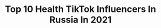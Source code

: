 ---
title: Top 10 Health TikTok Influencers In Russia In 2021
description: >-
  Find top health TikTok influencers in Russia in 2021. Most popular hashtags: #ownvoice #sky #foryou.
platform: TikTok
hits: 8
text_top: Discover the most popular TikTok influencers on inBeat.
text_bottom: Our search engine holds 8 TikTok influencers like this in Russia for you to pitch.
profiles:
  - username: "scatman_yaromur"
    fullname: >-
      теперь открыт
    bio: >-
      | official | ☝вот столько крутых челов👆 здесь есть: мемы🍒история🍓маппинг🍍
    location: "Russia"
    followers: 20800
    engagement: 1447
    commentsToLikes: 0.132576
    id: ckd6wq0lnsrgn0j23lgnkw3th
    verified: false
    hashtags: "#webstagram, #follow4follow, #popularpic, #cute"
  - username: "k1ssf0u"
    fullname: >-
      k1ssf0u
    bio: >-
      а ним е пси х
    location: "Russia"
    followers: 129100
    engagement: 1665
    commentsToLikes: 0.016637
    id: ckb9r6imvnewg0j23e9hswr8u
    verified: false
    hashtags: "#jazminbean, #water, #health"
  - username: "rjnimmy"
    fullname: >-
      rjnimmy
    bio: >-
      
    location: "Russia"
    followers: 61900
    engagement: 568
    commentsToLikes: 0.029565
    id: ck9n4jat24m0h0j78jkj285j7
    verified: false
    hashtags: "#tiktokdubai, #ownvoice, #fyp, #tiktok"
  - username: "coksiroksi"
    fullname: >-
      Пальчики оближешь
    bio: >-
      Полное видео смотри на канале 👆🏻Ютюбааа😉
    location: "Russia"
    followers: 60800
    engagement: 1374
    commentsToLikes: 0.009575
    id: ckb9ixrik9srq0j23k6rf6cab
    verified: false
    hashtags: "#chia, #seeds, #coconut, #healthfood"
  - username: "liyakova"
    fullname: >-
      Julia ✔
    bio: >-
      ▪︎Food & Travel▪︎ 🍒🍓🥑⛰🤘☕❤ 👉🏻👉🏻👉🏻 Instagram 👆 @liyakova
    location: "Russia"
    followers: 12000
    engagement: 376
    commentsToLikes: 0.019332
    id: ckbkop8v8iwep0j23nmk9zl9b
    verified: false
    hashtags: "#vegan, #diy, #food, #sky"
  - username: "unicoffers"
    fullname: >-
      UNICOFFERS
    bio: >-
      👇CLICK👇
    location: "Russia"
    followers: 7970
    engagement: 275
    commentsToLikes: 0.008877
    id: ckbqiwr6b466e0j23knlf5ev3
    verified: false
    hashtags: "#fix, #wow, #viral, #gadget"
  - username: "polabr"
    fullname: >-
      polina 🧸🍃🎨🖌️🧶🦕
    bio: >-
      (cwbf?) spb, ru 🌧️ am i shadowbanned or just boring? my small store ↓
    location: "Russia"
    followers: 9897
    engagement: 1343
    commentsToLikes: 0.019998
    id: ckdbz3hpleujw0j23tre0zumy
    verified: false
    hashtags: "#outfits, #cagetheelephant, #albumcover, #crochet"
  - username: "albusalbertos"
    fullname: >-
      Albusalbertos
    bio: >-
      просматриваешь профиль - подписывайся! нас уже 5000, мы большие молодцы!
    location: "Russia"
    followers: 5385
    engagement: 1023
    commentsToLikes: 0.013715
    id: ck8opwj1150jz0j78ohenum0d
    verified: false
    hashtags: "#mafiaoc, #demonoc, #clownoc, #comics"
---